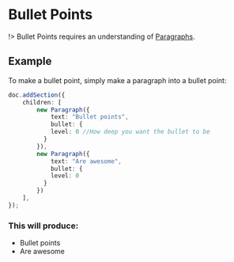 # Bullet Points

!> Bullet Points requires an understanding of [Paragraphs](usage/paragraph.md).
## Example

To make a bullet point, simply make a paragraph into a bullet point:

```ts
doc.addSection({
    children: [
        new Paragraph({
            text: "Bullet points",
            bullet: {
            level: 0 //How deep you want the bullet to be
          }
        }),
        new Paragraph({
            text: "Are awesome",
            bullet: {
            level: 0
          }
        })
    ],
});
```

### This will produce:

-   Bullet points
-   Are awesome
